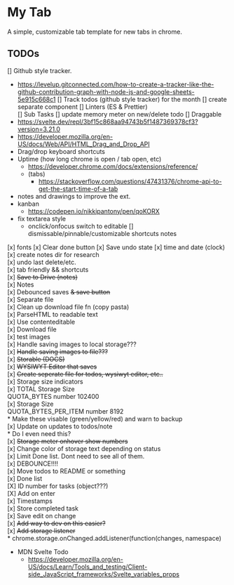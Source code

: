 # My Tab

A simple, customizable tab template for new tabs in chrome. 

## TODOs
[] Github style tracker.
  * https://levelup.gitconnected.com/how-to-create-a-tracker-like-the-github-contribution-graph-with-node-js-and-google-sheets-5e915c668c1
	[] Track todos (github style tracker) for the month
	[] create separate component
[] Linters (ES & Prettier)  
[] Sub Tasks
[] update memory meter on new/delete todo
[] Draggable  
  * https://svelte.dev/repl/3bf15c868aa94743b5f1487369378cf3?version=3.21.0  
  * https://developer.mozilla.org/en-US/docs/Web/API/HTML_Drag_and_Drop_API 
  * Drag/drop keyboard shortcuts 
* Uptime (how long chrome is open / tab open, etc)  
  * https://developer.chrome.com/docs/extensions/reference/
  * (tabs)  
    * https://stackoverflow.com/questions/47431376/chrome-api-to-get-the-start-time-of-a-tab  
* notes and drawings to improve the ext.
* kanban  
  * https://codepen.io/nikkipantony/pen/qoKORX
* fix textarea style
  * onclick/onfocus switch to editable
[] dismissable/pinnable/customizable shortcuts notes  
  
[x] fonts
[x] Clear done button
[x] Save undo state
[x] time and date (clock)
[x] create notes dir for research  
[x] undo last delete/etc.   
[x] tab friendly && shortcuts  
[x] ~~Save to Drive (notes)~~  
[x] Notes  
	[x] Debounced saves ~~& save button~~  
	[x] Separate file  
	[x] Clean up download file fn (copy pasta)  
	[x] ParseHTML to readable text   
	[x] Use contenteditable  
	[x] Download file  
	[x] test images  
	[x] Handle saving images to local storage???  
	[x] ~~Handle saving images to file???~~  
    [x] ~~Storable (DOCS)~~  
	[x] ~~WYSIWYT Editor that saves~~  
	[x] ~~Create seperate file for todos, wysiwyt editor, etc..~~  
[x] Storage size indicators  
	[x] TOTAL Storage Size   
		QUOTA_BYTES number 102400  
	[x] Storage Size   
		QUOTA_BYTES_PER_ITEM number 8192  
		* Make these visable (green/yellow/red) and warn to backup  
	[x] Update on updates to todos/note  
		* Do I even need this?  
[x] ~~Storage meter onhover show numbers~~  
[x] Change color of storage text depending on status  
[x] Limit Done list. Dont need to see all of them.  
[x] DEBOUNCE!!!!  
[x] Move todos to README or something  
[x] Done list  
[X] ID number for tasks (object???)  
[X] Add on enter  
[x] Timestamps  
[x] Store completed task  
[x] Save edit on change  
[x] ~~Add way to dev on this easier?~~  
[x] ~~Add storage listener~~  
    * chrome.storage.onChanged.addListener(function(changes, namespace)   

* MDN Svelte Todo   
  * https://developer.mozilla.org/en-US/docs/Learn/Tools_and_testing/Client-side_JavaScript_frameworks/Svelte_variables_props  